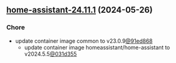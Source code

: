 

## [home-assistant-24.11.1](https://github.com/cyr-ius/truenas-charts/compare/home-assistant-24.11.0...home-assistant-24.11.1) (2024-05-26)

### Chore

- update container image common to v23.0.9[@91ed868](https://github.com/91ed868)
  - update container image homeassistant/home-assistant to v2024.5.5[@031d355](https://github.com/031d355)
  
  